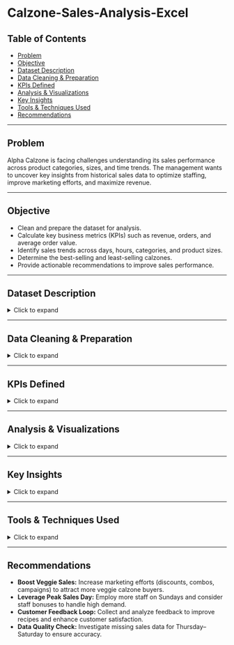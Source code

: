 # Calzone-Sales-Analysis-Excel
 
## Table of Contents
- [Problem](#problem)
- [Objective](#objective)
- [Dataset Description](#dataset-description)
- [Data Cleaning & Preparation](#data-cleaning--preparation)
- [KPIs Defined](#kpis-defined)
- [Analysis & Visualizations](#analysis--visualizations)
- [Key Insights](#key-insights)
- [Tools & Techniques Used](#tools--techniques-used)
- [Recommendations](#recommendations)

---

## Problem
Alpha Calzone is facing challenges understanding its sales performance across product categories, sizes, and time trends. The management wants to uncover key insights from historical sales data to optimize staffing, improve marketing efforts, and maximize revenue.

---

## Objective
- Clean and prepare the dataset for analysis.  
- Calculate key business metrics (KPIs) such as revenue, orders, and average order value.  
- Identify sales trends across days, hours, categories, and product sizes.  
- Determine the best-selling and least-selling calzones.  
- Provide actionable recommendations to improve sales performance.  

---

## Dataset Description
<details>
<summary>Click to expand</summary>

The dataset contains order-level information, including:  
- Order ID  
- Product Name  
- Size  
- Quantity  
- Price  
- Order Date  
- Order Days  
- Unit Price  
- Product Size  
- Ingredients  
- Revenue  

</details>

---

## Data Cleaning & Preparation
<details>
<summary>Click to expand</summary>

- Removed duplicates: none were found.  
- Renamed products: changed “Pizza” to “Calzone.”  
- Standardized product sizes: used Find and Replace, changed “Regular” to “S”, “Medium” to “M”, “Large” to “L”, “XLarge” to “XL”, “XXLarge” to “XXL”.  
- Created new columns:  
  - **Distinct OrderID** using `=1/COUNTIF(B:B,[@[order_id]])`  
  - **Order Days** using `=TEXT(@F:F,"dddd")`  
- Checked for errors.  
- Formatted date column consistently.  

</details>

---

## KPIs Defined
<details>
<summary>Click to expand</summary>

- **Total Revenue** = Sum of all calzones ordered  
- **Total Calzones Sold** = Sum of all quantities  
- **Total Orders** = Distinct count of `order_id`  
- **Average Order Value (AOV)** = Total Revenue ÷ Total Orders  
- **Average Calzone per Order** = Total Calzones Sold ÷ Total Orders  

</details>

---

## Analysis & Visualizations
<details>
<summary>Click to expand</summary>

1. Daily Trend of Orders – Column Chart  
2. Hourly Trend of Orders – Line Chart  
3. % Sales by Category – Donut Chart  
4. % Sales by Size – 3D Pie Chart  
5. Total Calzones Sold by Category – Funnel Chart  
6. Top 5 Best-Selling Calzones – Bar Chart  
7. Bottom 5 Least-Selling Calzones – Bar Chart  
8. Interactive Dashboard combining all charts  

</details>

---

## Key Insights
<details>
<summary>Click to expand</summary>

- Sunday recorded the highest sales, while Wednesday recorded the lowest.  
- No sales data available for Thursday, Friday, and Saturday.  
- Classic category is the most popular, while Veggie category is the least popular.  
- Medium size is the most frequently ordered calzone.  

</details>

---

## Tools & Techniques Used
<details>
<summary>Click to expand</summary>

- **Excel** (Data Cleaning, Pivot Tables, KPIs, Visualizations, Dashboard)  
- **Formulas:** `COUNTIF`, `TEXT`, arithmetic calculations for KPIs  
- **Charts:** Column, Line, Donut, 3D Pie, Funnel, Bar  

</details>

---

## Recommendations
- **Boost Veggie Sales:** Increase marketing efforts (discounts, combos, campaigns) to attract more veggie calzone buyers.  
- **Leverage Peak Sales Day:** Employ more staff on Sundays and consider staff bonuses to handle high demand.  
- **Customer Feedback Loop:** Collect and analyze feedback to improve recipes and enhance customer satisfaction.  
- **Data Quality Check:** Investigate missing sales data for Thursday–Saturday to ensure accuracy.  
